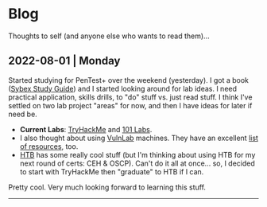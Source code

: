 # Blog
Thoughts to self (and anyone else who wants to read them)...

## 2022-08-01 | Monday

Started studying for PenTest+ over the weekend (yesterday). I got a book ([Sybex Study Guide](https://www.amazon.com/CompTIA-PenTest-Study-Guide-PT0-002/dp/1119823811/ref=sr_1_1)) and I started looking around for lab ideas. I need practical application, skills drills, to "do" stuff vs. just read stuff. I think I've settled on two lab project "areas" for now, and then I have ideas for later if need be. 
- **Current Labs**: [TryHackMe](https://www.tryhackme.com/path/outline/pentestplus) and [101 Labs](https://www.amazon.com/101-Labs-CompTIA-PenTest-Hands/dp/1916871216/ref=sr_1_1).
- I also thought about using [VulnLab](https://www.vulnhub.com/) machines. They have an excellent [list of resources](https://www.vulnhub.com/resources/), too.
- [HTB](https://www.hackthebox.com/blog/how-to-become-a-pentester) has some really cool stuff (but I'm thinking about using HTB for my next round of certs: CEH & OSCP). Can't do it all at once... so, I decided to start with TryHackMe then "graduate" to HTB if I can.

Pretty cool. Very much looking forward to learning this stuff. 

----
